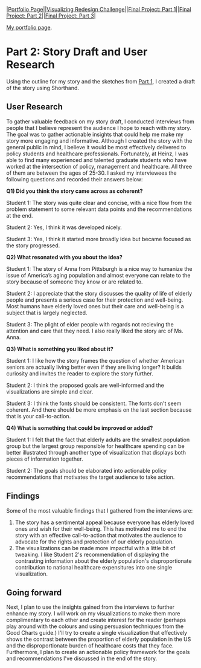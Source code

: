 |[Portfolio Page](https://fmisbah.github.io/Telling-Stories-with-Data/)||[Visualizing Redesign Challenge](https://fmisbah.github.io/Telling-Stories-with-Data/RedesignChallenge)||[Final Project: Part 1](https://fmisbah.github.io/Telling-Stories-with-Data/FinalProject_Part1)||[Final Project: Part 2](https://fmisbah.github.io/Telling-Stories-with-Data/FinalProject_Part2)||[Final Project: Part 3](https://fmisbah.github.io/Telling-Stories-with-Data/FinalProject_Part3)|

[My portfolio page](https://fmisbah.github.io/Telling-Stories-with-Data/).

# Part 2: Story Draft and User Research
Using the outline for my story and the sketches from [Part 1](https://fmisbah.github.io/Telling-Stories-with-Data/FinalProject_Part1), I created a draft of the story using Shorthand.

## User Research
To gather valuable feedback on my story draft, I conducted interviews from people that I believe represent the audience I hope to reach with my story. The goal was to gather actionable insights that could help me make my story more engaging and informative. Although I created the story with the general public in mind, I believe it would be most effectively delivered to policy students and healthcare professionals. Fortunately, at Heinz, I was able to find many experienced and talented graduate students who have worked at the intersection of policy, management and healthcare. All three of them are between the ages of 25-30.
I asked my interviewees the following questions and recorded their answers below:

**Q1) Did you think the story came across as coherent?**

Student 1: The story was quite clear and concise, with a nice flow from the problem statement to some relevant data points and the recommendations at the end.

Student 2: Yes, I think it was developed nicely.

Student 3: Yes, I think it started more broadly idea but became focused as the story progressed. 

**Q2) What resonated with you about the idea?**

Student 1: The story of Anna from Pittsburgh is a nice way to humanize the issue of America’s aging population and almost everyone can relate to the story because of someone they know or are related to.

Student 2: I appreciate that the story discusses the quality of life of elderly people and presents a serious case for their protection and well-being. Most humans have elderly loved ones but their care and well-being is a subject that is largely neglected.

Student 3: The plight of elder people with regards not recieving the attention and care that they need. I also really liked the story arc of Ms. Anna. 

**Q3) What is something you liked about it?**

Student 1: I like how the story frames the question of whether American seniors are actually living better even if they are living longer? It builds curiosity and invites the reader to explore the story further.

Student 2: I think the proposed goals are well-informed and the visualizations are simple and clear.

Student 3: I think the fonts should be consistent. The fonts don't seem coherent. And there should be more emphasis on the last section because that is your call-to-action.

**Q4) What is something that could be improved or added?** 

Student 1: I felt that the fact that elderly adults are the smallest population group but the largest group responsible for healthcare spending can be better illustrated through another type of visualization that displays both pieces of information together.

Student 2: The goals should be elaborated into actionable policy recommendations that motivates the target audience to take action.

## Findings
Some of the most valuable findings that I gathered from the interviews are:

1) The story has a sentimental appeal because everyone has elderly loved ones and wish for their well-being. This has motivated me to end the story with an effective call-to-action that motivates the audience to advocate for the rights and protection of our elderly population.
2) The visualizations can be made more impactful with a little bit of tweaking. I like Student 2's recommendation of displaying the contrasting information about the elderly population's disproportionate contribution to national healthcare expensitures into one single visualization.

## Going forward
Next, I plan to use the insights gained from the interviews to further enhance my story. I will work on my visualizations to make them more complimentary to each other and create interest for the reader (perhaps play around with the colours and using persuasion techniques from the Good Charts guide.)
I'll try to create a single visualization that effectively shows the contrast between the proportion of elderly population in the US and the disproportionate burden of healthcare costs that they face.
Furthermore, I plan to create an actionable policy framework for the goals and recommendations I've discussed in the end of the story.
